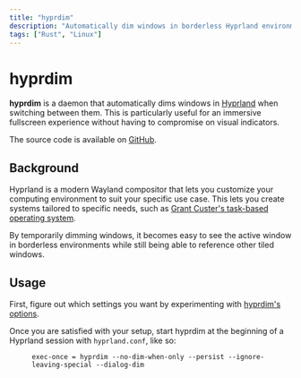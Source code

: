 ```yaml
---
title: "hyprdim"
description: "Automatically dim windows in borderless Hyprland environments."
tags: ["Rust", "Linux"]
---
```


# hyprdim

**hyprdim** is a daemon that automatically dims windows in [Hyprland](https://github.com/hyprwm/Hyprland) when switching between them. This is particularly useful for an immersive fullscreen experience without having to compromise on visual indicators.

The source code is available on [GitHub](https://github.com/donovanglover/hyprdim).

## Background

Hyprland is a modern Wayland compositor that lets you customize your computing environment to suit your specific use case. This lets you create systems tailored to specific needs, such as [Grant Custer's task-based operating system](https://writing.grantcuster.com/posts/2023-08-07-a-task-based-operating-system-a-sketch-built-with-linux-nixos-hyprland-node-react/).

By temporarily dimming windows, it becomes easy to see the active window in borderless environments while still being able to reference other tiled windows.

## Usage

First, figure out which settings you want by experimenting with [hyprdim's options](https://github.com/donovanglover/hyprdim#usage).

Once you are satisfied with your setup, start hyprdim at the beginning of a Hyprland session with `hyprland.conf`, like so:

<figure>

```fish
exec-once = hyprdim --no-dim-when-only --persist --ignore-leaving-special --dialog-dim
```

</figure>

